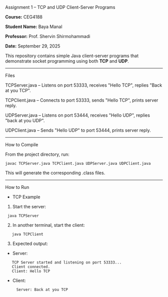 Assignment 1 – TCP and UDP Client-Server Programs

**Course:** CEG4188   

**Student Name:** Baya Manal

**Professor:** Prof. Shervin Shirmohammadi

**Date:** September 29, 2025


This repository contains simple Java client-server programs that demonstrate socket programming using both **TCP** and **UDP**.

---

Files

TCPServer.java – Listens on port 53333, receives "Hello TCP", replies "Back at you TCP".

TCPClient.java – Connects to port 53333, sends "Hello TCP", prints server reply.

UDPServer.java – Listens on port 53444, receives "Hello UDP", replies "back at you UDP".

UDPClient.java – Sends "Hello UDP" to port 53444, prints server reply.

---

How to Compile

From the project directory, run:

```
javac TCPServer.java TCPClient.java UDPServer.java UDPClient.java
```

This will generate the corresponding .class files.

---

How to Run

+ TCP Example

1. Start the server:
  ```
   java TCPServer
```
2. In another terminal, start the client:
```
   java TCPClient
```
3. Expected output:

  + Server:
  ```
     TCP Server started and listening on port 53333...
     Client connected.
     Client: Hello TCP
  ```
  + Client:

```
     Server: Back at you TCP
```



